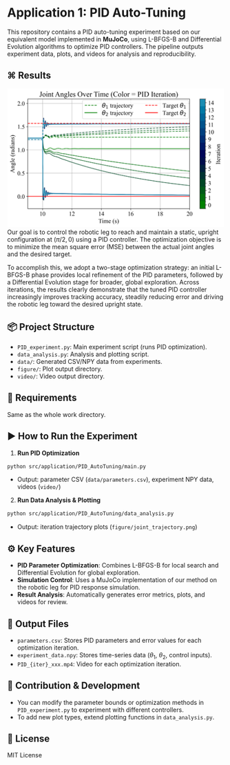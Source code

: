 
# Application 1: PID Auto-Tuning

This repository contains a PID auto-tuning experiment based on our equivalent model implemented in **MuJoCo**, using L-BFGS-B and Differential Evolution algorithms to optimize PID controllers. The pipeline outputs experiment data, plots, and videos for analysis and reproducibility.

## ⌘ Results
![PID Convergence](figure/joint_trajectory.png)
Our goal is to control the robotic leg to reach and maintain a static, upright configuration at $(\pi/2, 0)$ using a PID controller. The optimization objective is to minimize the mean square error (MSE) between the actual joint angles and the desired target.

To accomplish this, we adopt a two-stage optimization strategy: an initial L-BFGS-B phase provides local refinement of the PID parameters, followed by a Differential Evolution stage for broader, global exploration. Across iterations, the results clearly demonstrate that the tuned PID controller increasingly improves tracking accuracy, steadily reducing error and driving the robotic leg toward the desired upright state.


## 📦 Project Structure

- `PID_experiment.py`: Main experiment script (runs PID optimization).
- `data_analysis.py`: Analysis and plotting script.
- `data/`: Generated CSV/NPY data from experiments.
- `figure/`: Plot output directory.
- `video/`: Video output directory.

## 🚀 Requirements
Same as the whole work directory.

## ▶️ How to Run the Experiment

1. **Run PID Optimization**
```bash
python src/application/PID_AutoTuning/main.py
```
- Output: parameter CSV (`data/parameters.csv`), experiment NPY data, videos (`video/`)

2. **Run Data Analysis & Plotting**
```bash
python src/application/PID_AutoTuning/data_analysis.py 
```
- Output: iteration trajectory plots (`figure/joint_trajectory.png`)

## ⚙️ Key Features
- **PID Parameter Optimization**: Combines L-BFGS-B for local search and Differential Evolution for global exploration.
- **Simulation Control**: Uses a MuJoCo implementation of our method on the robotic leg for PID response simulation.
- **Result Analysis**: Automatically generates error metrics, plots, and videos for review.

## 📂 Output Files
- `parameters.csv`: Stores PID parameters and error values for each optimization iteration.
- `experiment_data.npy`: Stores time-series data ($\theta_1$, $\theta_2$, control inputs).
- `PID_{iter}_xxx.mp4`: Video for each optimization iteration.

## 🤝 Contribution & Development
- You can modify the parameter bounds or optimization methods in `PID_experiment.py` to experiment with different controllers.
- To add new plot types, extend plotting functions in `data_analysis.py`.

## 📜 License
MIT License
